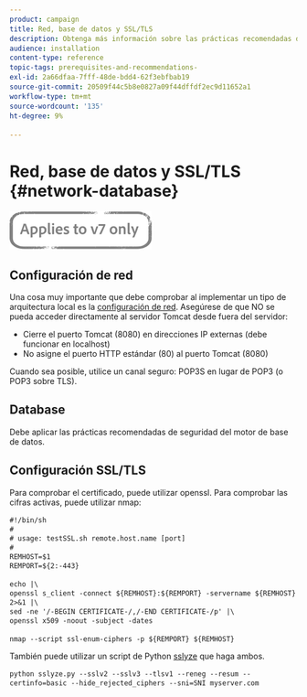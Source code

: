 ```yaml
---
product: campaign
title: Red, base de datos y SSL/TLS
description: Obtenga más información sobre las prácticas recomendadas de configuración de red, base de datos y SSL/TLS.
audience: installation
content-type: reference
topic-tags: prerequisites-and-recommendations-
exl-id: 2a66dfaa-7fff-48de-bdd4-62f3ebfbab19
source-git-commit: 20509f44c5b8e0827a09f44dffdf2ec9d11652a1
workflow-type: tm+mt
source-wordcount: '135'
ht-degree: 9%

---
```


# Red, base de datos y SSL/TLS {#network-database}

![](../../assets/v7-only.svg)

## Configuración de red

Una cosa muy importante que debe comprobar al implementar un tipo de arquitectura local es la [configuración de red](../../installation/using/network-configuration.md). Asegúrese de que NO se pueda acceder directamente al servidor Tomcat desde fuera del servidor:

* Cierre el puerto Tomcat (8080) en direcciones IP externas (debe funcionar en localhost)
* No asigne el puerto HTTP estándar (80) al puerto Tomcat (8080)

Cuando sea posible, utilice un canal seguro: POP3S en lugar de POP3 (o POP3 sobre TLS).

## Database

Debe aplicar las prácticas recomendadas de seguridad del motor de base de datos.

## Configuración SSL/TLS

Para comprobar el certificado, puede utilizar openssl. Para comprobar las cifras activas, puede utilizar nmap:

```
#!/bin/sh
#
# usage: testSSL.sh remote.host.name [port]
#
REMHOST=$1
REMPORT=${2:-443}
 
echo |\
openssl s_client -connect ${REMHOST}:${REMPORT} -servername ${REMHOST} 2>&1 |\
sed -ne '/-BEGIN CERTIFICATE-/,/-END CERTIFICATE-/p' |\
openssl x509 -noout -subject -dates
   
nmap --script ssl-enum-ciphers -p ${REMPORT} ${REMHOST}
```

También puede utilizar un script de Python [sslyze](https://github.com/nabla-c0d3/sslyze/releases) que haga ambos.

```
python sslyze.py --sslv2 --sslv3 --tlsv1 --reneg --resum --certinfo=basic --hide_rejected_ciphers --sni=SNI myserver.com
```

